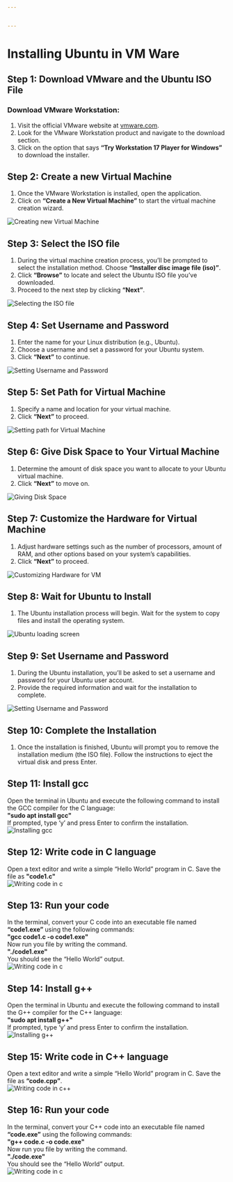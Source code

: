 ```yaml
---


---
```


<h1 id="installing-ubuntu-in-vm-ware">Installing Ubuntu in VM Ware</h1>
<h2 id="step-1-download-vmware-and-the-ubuntu-iso-file">Step 1: Download VMware and the Ubuntu ISO File</h2>
<h3 id="download-vmware-workstation">Download VMware Workstation:</h3>
<ol>
<li>Visit the official VMware website at <a href="https://www.vmware.com/">vmware.com</a>.</li>
<li>Look for the VMware Workstation product and navigate to the download section.</li>
<li>Click on the option that says <strong>“Try Workstation 17 Player for Windows”</strong> to download the installer.</li>
</ol>
<h2 id="step-2-create-a-new-virtual-machine">Step 2: Create a new Virtual Machine</h2>
<ol>
<li>Once the VMware Workstation is installed, open the application.</li>
<li>Click on <strong>“Create a New Virtual Machine”</strong> to start the virtual machine creation wizard.</li>
</ol>
<p><img src="Images/1.png" alt="Creating new Virtual Machine"></p>
<h2 id="step-3-select-the-iso-file">Step 3: Select the ISO file</h2>
<ol>
<li>During the virtual machine creation process, you’ll be prompted to select the installation method. Choose <strong>“Installer disc image file (iso)”</strong>.</li>
<li>Click <strong>“Browse”</strong> to locate and select the Ubuntu ISO file you’ve downloaded.</li>
<li>Proceed to the next step by clicking <strong>“Next”</strong>.</li>
</ol>
<p><img src="Images/2.png" alt="Selecting the ISO file"></p>
<h2 id="step-4-set-username-and-password">Step 4: Set Username and Password</h2>
<ol>
<li>Enter the name for your Linux distribution (e.g., Ubuntu).</li>
<li>Choose a username and set a password for your Ubuntu system.</li>
<li>Click <strong>“Next”</strong> to continue.</li>
</ol>
<p><img src="Images/3.png" alt="Setting Username and Password"></p>
<h2 id="step-5-set-path-for-virtual-machine">Step 5: Set Path for Virtual Machine</h2>
<ol>
<li>Specify a name and location for your virtual machine.</li>
<li>Click <strong>“Next”</strong> to proceed.</li>
</ol>
<p><img src="Images/4.png" alt="Setting path for Virtual Machine"></p>
<h2 id="step-6-give-disk-space-to-your-virtual-machine">Step 6: Give Disk Space to Your Virtual Machine</h2>
<ol>
<li>Determine the amount of disk space you want to allocate to your Ubuntu virtual machine.</li>
<li>Click <strong>“Next”</strong> to move on.</li>
</ol>
<p><img src="Images/5.png" alt="Giving Disk Space"></p>
<h2 id="step-7-customize-the-hardware-for-virtual-machine">Step 7: Customize the Hardware for Virtual Machine</h2>
<ol>
<li>Adjust hardware settings such as the number of processors, amount of RAM, and other options based on your system’s capabilities.</li>
<li>Click <strong>“Next”</strong> to proceed.</li>
</ol>
<p><img src="Images/6.png" alt="Customizing Hardware for VM"></p>
<h2 id="step-8-wait-for-ubuntu-to-install">Step 8: Wait for Ubuntu to Install</h2>
<ol>
<li>The Ubuntu installation process will begin. Wait for the system to copy files and install the operating system.</li>
</ol>
<p><img src="Images/8.png" alt="Ubuntu loading screen"></p>
<h2 id="step-9-set-username-and-password">Step 9: Set Username and Password</h2>
<ol>
<li>During the Ubuntu installation, you’ll be asked to set a username and password for your Ubuntu user account.</li>
<li>Provide the required information and wait for the installation to complete.</li>
</ol>
<p><img src="Images/9.png" alt="Setting Username and Password"></p>
<h2 id="step-10-complete-the-installation">Step 10: Complete the Installation</h2>
<ol>
<li>Once the installation is finished, Ubuntu will prompt you to remove the installation medium (the ISO file). Follow the instructions to eject the virtual disk and press Enter.</li>
</ol>
<h2 id="step-11-install-gcc">Step 11: Install gcc</h2>
<p>Open the terminal in Ubuntu and execute the following command to install the GCC compiler for the C language:<br>
<strong>"sudo apt install gcc"</strong><br>
If prompted, type ‘y’ and press Enter to confirm the installation.<br>
<img src="Images/11.jpg" alt="Installing gcc"></p>
<h2 id="step-12-write-code-in-c-language">Step 12: Write code in C language</h2>
<p>Open a text editor and write a simple “Hello World” program in C. Save the file as <strong>"code1.c"</strong><br>
<img src="Images/15.jpg" alt="Writing code in c"></p>
<h2 id="step-13-run-your-code">Step 13: Run your code</h2>
<p>In the terminal, convert your C code into an executable file named <strong>“code1.exe”</strong> using the following commands:<br>
<strong>"gcc code1.c -o code1.exe"</strong><br>
Now run you file by writing the command.<br>
<strong>"./code1.exe"</strong><br>
You should see the “Hello World” output.<br>
<img src="Images/16.jpg" alt="Writing code in c"></p>
<h2 id="step-14-install-g">Step 14: Install g++</h2>
<p>Open the terminal in Ubuntu and execute the following command to install the G++ compiler for the C++ language:<br>
<strong>"sudo apt install g++"</strong><br>
If prompted, type ‘y’ and press Enter to confirm the installation.<br>
<img src="Images/12.jpg" alt="Installing g++"></p>
<h2 id="step-15-write-code-in-c-language">Step 15: Write code in C++ language</h2>
<p>Open a text editor and write a simple “Hello World” program in C. Save the file as <strong>“code.cpp”</strong>.<br>
<img src="Images/13.jpg" alt="Writing code in c++"></p>
<h2 id="step-16-run-your-code">Step 16: Run your code</h2>
<p>In the terminal, convert your C++ code into an executable file named <strong>“code.exe”</strong> using the following commands:<br>
<strong>"g++ code.c -o code.exe"</strong><br>
Now run you file by writing the command.<br>
<strong>"./code.exe"</strong><br>
You should see the “Hello World” output.<br>
<img src="Images/14.jpg" alt="Writing code in c"></p>

